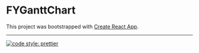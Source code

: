 # FYGanttChart

This project was bootstrapped with [Create React App](https://github.com/facebookincubator/create-react-app).

<hr />

[![code style: prettier](https://img.shields.io/badge/code_style-prettier-ff69b4.svg?style=flat-square)](https://github.com/prettier/prettier)